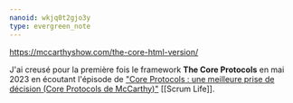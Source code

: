 ```yaml
---
nanoid: wkjq0t2gjo3y
type: evergreen_note
---
```

https://mccarthyshow.com/the-core-html-version/

J'ai creusé pour la première fois le framework **The Core Protocols** en mai 2023 en écoutant l'épisode de ["Core Protocols : une meilleure prise de décision (Core Protocols de McCarthy)"](https://youtu.be/VGY4AHFIxnY?si=Gei-SG5oU0HlkhSG) [[Scrum Life]].
